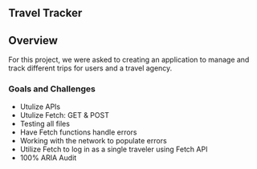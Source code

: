 
## Travel Tracker

## Overview

For this project, we were asked to creating an application to manage and track different trips for users and a travel agency.
### Goals and Challenges 
* Utulize APIs
* Utulize Fetch: GET & POST 
* Testing all files
* Have Fetch functions handle errors
* Working with the network to populate errors
* Utilize Fetch to log in as a single traveler using Fetch API
* 100% ARIA Audit

